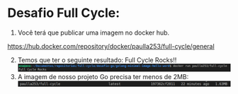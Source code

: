 # Desafio Full Cycle:

1. Você terá que publicar uma imagem no docker hub.

https://hub.docker.com/repository/docker/paulla253/full-cycle/general

2. Temos que ter o seguinte resultado: Full Cycle Rocks!!
   ![Alt text](image/print_exec.png)
3. A imagem de nosso projeto Go precisa ter menos de 2MB:
   ![Alt text](image/print-size.png)
